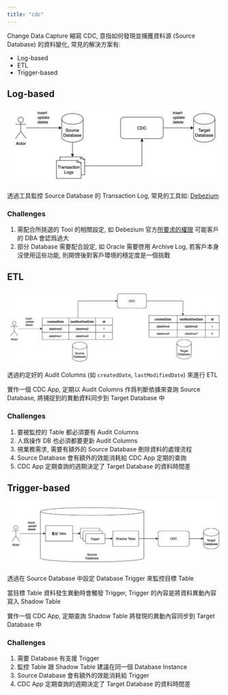 ```yaml
---
title: "cdc"
---
```


Change Data Capture 縮寫 CDC, 意指如何發現並捕獲資料源 (Source Database) 的資料變化, 常見的解決方案有:

- Log-based
- ETL
- Trigger-based

## Log-based

![](spaces/umani/attachments/cdc-log-based.png)

透過工具監控 Source Database 的 Transaction Log, 常見的工具如: [Debezium](https://debezium.io/)

### Challenges
1. 需配合所挑選的 Tool 的相關設定, 如 Debezium 官方[所要求的權限](https://debezium.io/documentation/reference/connectors/oracle.html#setting-up-oracle) 可能客戶的 DBA 會認爲過大
2. 部分 Database 需要配合設定, 如 Oracle 需要啓用 Archive Log, 若客戶本身沒使用這些功能, 則開啓後對客戶環境的穩定度是一個挑戰

## ETL

![](spaces/umani/attachments/cdc-etl.png)

透過約定好的 Audit Columns (如 `createdDate`, `lastModifiedDate`) 來進行 ETL

實作一個 CDC App, 定期以 Audit Columns 作爲判斷依據來查詢 Source Database, 將捕捉到的異動資料同步到 Target Database 中

### Challenges
1. 要被監控的 Table 都必須要有 Audit Columns 
2. 人爲操作 DB 也必須都要更新 Audit Columns 
3. 視業務需求, 需要有額外的 Source Database 刪除資料的處理流程
4. Source Database 會有額外的效能消耗給 CDC App 定期的查詢
5. CDC App 定期查詢的週期決定了 Target Database 的資料時間差

## Trigger-based

![](spaces/umani/attachments/cdc-trigger-based.png)

透過在 Source Database 中設定 Database Trigger 來監控目標 Table

當目標 Table 資料發生異動時會觸發 Trigger, Trigger 的內容是將資料異動內容寫入 Shadow Table

實作一個 CDC App, 定期查詢 Shadow Table 將發現的異動內容同步到 Target Database 中


### Challenges
1. 需要 Database 有支援 Trigger
2. 監控 Table 跟 Shadow Table 建議在同一個 Database Instance
3. Source Database 會有額外的效能消耗給 Trigger
4. CDC App 定期查詢的週期決定了 Target Database 的資料時間差